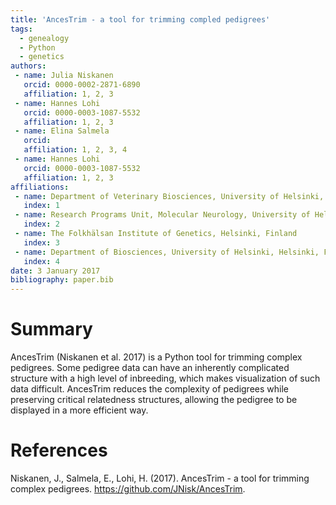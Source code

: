 ```yaml
---
title: 'AncesTrim - a tool for trimming compled pedigrees'
tags:
  - genealogy
  - Python
  - genetics
authors:
 - name: Julia Niskanen
   orcid: 0000-0002-2871-6890
   affiliation: 1, 2, 3
 - name: Hannes Lohi
   orcid: 0000-0003-1087-5532
   affiliation: 1, 2, 3
 - name: Elina Salmela
   orcid: 
   affiliation: 1, 2, 3, 4
 - name: Hannes Lohi
   orcid: 0000-0003-1087-5532
   affiliation: 1, 2, 3
affiliations:
 - name: Department of Veterinary Biosciences, University of Helsinki, Helsinki, Finland
   index: 1
 - name: Research Programs Unit, Molecular Neurology, University of Helsinki, Helsinki, Finland
   index: 2
 - name: The Folkhälsan Institute of Genetics, Helsinki, Finland
   index: 3
 - name: Department of Biosciences, University of Helsinki, Helsinki, Finland
   index: 4
date: 3 January 2017
bibliography: paper.bib
---
```


# Summary

AncesTrim (Niskanen et al. 2017) is a Python tool for trimming complex pedigrees. Some pedigree data
can have an inherently complicated structure with a high level of inbreeding, which makes
visualization of such data difficult. AncesTrim reduces the complexity of pedigrees while
preserving critical relatedness structures, allowing the pedigree to be displayed in a more
efficient way.

# References

Niskanen, J., Salmela, E., Lohi, H. (2017). AncesTrim - a tool for trimming complex pedigrees. https://github.com/JNisk/AncesTrim.
